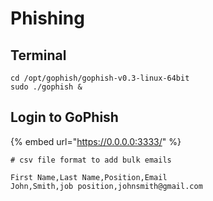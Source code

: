 # Phishing

## Terminal

```text
cd /opt/gophish/gophish-v0.3-linux-64bit
sudo ./gophish & 
```

## Login to GoPhish

{% embed url="https://0.0.0.0:3333/" %}

```text
# csv file format to add bulk emails

First Name,Last Name,Position,Email
John,Smith,job position,johnsmith@gmail.com
```

